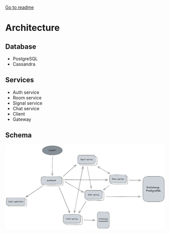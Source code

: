 [Go to readme](../README.md)

# Architecture

## Database
- PostgreSQL
- Cassandra

## Services
- Auth service
- Room service
- Signal service
- Chat service
- Client
- Gateway

## Schema

![Schema](assets/architecture.png)